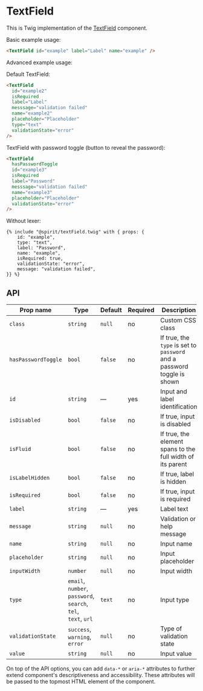 # TextField

This is Twig implementation of the [TextField] component.

Basic example usage:

```html
<TextField id="example" label="Label" name="example" />
```

Advanced example usage:

Default TextField:

```html
<TextField
  id="example2"
  isRequired
  label="Label"
  messsage="validation failed"
  name="example2"
  placeholder="Placeholder"
  type="text"
  validationState="error"
/>
```

TextField with password toggle (button to reveal the password):

```html
<TextField
  hasPasswordToggle
  id="example3"
  isRequired
  label="Password"
  messsage="validation failed"
  name="example3"
  placeholder="Placeholder"
  validationState="error"
/>
```

Without lexer:

```twig
{% include "@spirit/textField.twig" with { props: {
    id: "example",
    type: "text",
    label: "Password",
    name: "example",
    isRequired: true,
    validationState: "error",
    message: "validation failed",
}} %}
```

## API

| Prop name           | Type                                                          | Default | Required | Description                                                             |
| ------------------- | ------------------------------------------------------------- | ------- | -------- | ----------------------------------------------------------------------- |
| `class`             | `string`                                                      | `null`  | no       | Custom CSS class                                                        |
| `hasPasswordToggle` | `bool`                                                        | `false` | no       | If true, the `type` is set to `password` and a password toggle is shown |
| `id`                | `string`                                                      | —       | yes      | Input and label identification                                          |
| `isDisabled`        | `bool`                                                        | `false` | no       | If true, input is disabled                                              |
| `isFluid`           | `bool`                                                        | `false` | no       | If true, the element spans to the full width of its parent              |
| `isLabelHidden`     | `bool`                                                        | `false` | no       | If true, label is hidden                                                |
| `isRequired`        | `bool`                                                        | `false` | no       | If true, input is required                                              |
| `label`             | `string`                                                      | —       | yes      | Label text                                                              |
| `message`           | `string`                                                      | `null`  | no       | Validation or help message                                              |
| `name`              | `string`                                                      | `null`  | no       | Input name                                                              |
| `placeholder`       | `string`                                                      | `null`  | no       | Input placeholder                                                       |
| `inputWidth`        | `number`                                                      | `null`  | no       | Input width                                                             |
| `type`              | `email`, `number`, `password`, `search`, `tel`, `text`, `url` | `text`  | no       | Input type                                                              |
| `validationState`   | `success`, `warning`, `error`                                 | `null`  | no       | Type of validation state                                                |
| `value`             | `string`                                                      | `null`  | no       | Input value                                                             |

On top of the API options, you can add `data-*` or `aria-*` attributes to
further extend component's descriptiveness and accessibility. These attributes
will be passed to the topmost HTML element of the component.

[textfield]: https://github.com/lmc-eu/spirit-design-system/tree/main/packages/web/src/scss/components/TextField
